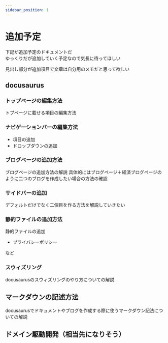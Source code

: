 ```yaml
---
sidebar_position: 1
---
```


# 追加予定

下記が追加予定のドキュメントだ  
ゆっくりだが追加していく予定なので気長に待ってほしい

見出し部分が追加項目で文章は自分用のメモだと思って欲しい

## docusaurus

### トップページの編集方法

トプページに載せる項目の編集方法

### ナビゲーションバーの編集方法
- 項目の追加
- ドロップダウンの追加

### ブログページの追加方法

ブログページの追加方法の解説
具体的にはブログページ＋経済ブログページのように二つのブログを作成したい場合の方法の確認

### サイドバーの追加

デフォルトだけでなく二個目を作る方法を解説していきたい

### 静的ファイルの追加方法

静的ファイルの追加
- プライバシーポリシー

など

### スウィズリング

docusaurusのスウィズリングのやり方についての解説

## マークダウンの記述方法

docusaurusでドキュメントやブログを作成する際に使うマークダウン記法についての解説

## ドメイン駆動開発（相当先になりそう）